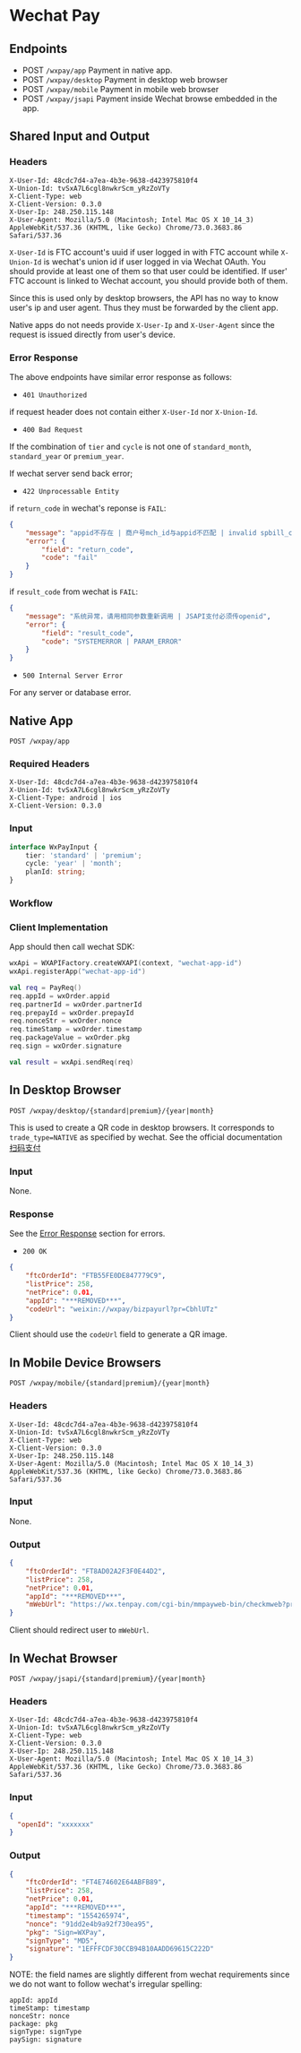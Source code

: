 # Wechat Pay

## Endpoints

* POST `/wxpay/app` Payment in native app.
* POST `/wxpay/desktop` Payment in desktop web browser
* POST `/wxpay/mobile` Payment in mobile web browser
* POST `/wxpay/jsapi` Payment inside Wechat browse embedded in the app.

## Shared Input and Output

### Headers

```
X-User-Id: 48cdc7d4-a7ea-4b3e-9638-d423975810f4
X-Union-Id: tvSxA7L6cgl8nwkrScm_yRzZoVTy
X-Client-Type: web
X-Client-Version: 0.3.0
X-User-Ip: 248.250.115.148
X-User-Agent: Mozilla/5.0 (Macintosh; Intel Mac OS X 10_14_3) AppleWebKit/537.36 (KHTML, like Gecko) Chrome/73.0.3683.86 Safari/537.36
```

`X-User-Id` is FTC account's uuid if user logged in with FTC account while `X-Union-Id` is wechat's union id if user logged in via Wechat OAuth. You should provide at least one of them so that user could be identified. If user' FTC account is linked to Wechat account, you should provide both of them.

Since this is used only by desktop browsers, the API has no way to know user's ip and user agent. Thus they must be forwarded by the client app.

Native apps do not needs provide `X-User-Ip` and `X-User-Agent` since the request is issued directly from user's device.

### Error Response

The above endpoints have similar error response as follows:

* `401 Unauthorized` 

if request header does not contain either `X-User-Id` nor `X-Union-Id`.

* `400 Bad Request`

If the combination of `tier` and `cycle` is not one of `standard_month`, `standard_year` or `premium_year`. 

If wechat server send back error;

* `422 Unprocessable Entity`

if `return_code` in wechat's reponse is `FAIL`:
```json
{
    "message": "appid不存在 | 商户号mch_id与appid不匹配 | invalid spbill_create_ip | spbill_create_ip参数长度有误",
    "error": {
        "field": "return_code",
        "code": "fail"
    }
}
```

if `result_code` from wechat is `FAIL`:
```json
{
    "message": "系统异常，请用相同参数重新调用 | JSAPI支付必须传openid",
    "error": {
        "field": "result_code",
        "code": "SYSTEMERROR | PARAM_ERROR"
    }
}
```

* `500 Internal Server Error` 

For any server or database error.

## Native App

```
POST /wxpay/app
```

### Required Headers

```
X-User-Id: 48cdc7d4-a7ea-4b3e-9638-d423975810f4
X-Union-Id: tvSxA7L6cgl8nwkrScm_yRzZoVTy
X-Client-Type: android | ios
X-Client-Version: 0.3.0
```

### Input

```typescript
interface WxPayInput {
    tier: 'standard' | 'premium';
    cycle: 'year' | 'month';
    planId: string;
}
```

### Workflow



### Client Implementation

App should then call wechat SDK:

```kotlin
wxApi = WXAPIFactory.createWXAPI(context, "wechat-app-id")
wxApi.registerApp("wechat-app-id")

val req = PayReq()
req.appId = wxOrder.appid
req.partnerId = wxOrder.partnerId
req.prepayId = wxOrder.prepayId
req.nonceStr = wxOrder.nonce
req.timeStamp = wxOrder.timestamp
req.packageValue = wxOrder.pkg
req.sign = wxOrder.signature

val result = wxApi.sendReq(req)
```

## In Desktop Browser

    POST /wxpay/desktop/{standard|premium}/{year|month}

This is used to create a QR code in desktop browsers. It corresponds to `trade_type=NATIVE` as specified by wechat. See the official documentation [扫码支付](https://pay.weixin.qq.com/wiki/doc/api/native.php?chapter=6_1)


### Input

None.

### Response

See the [Error Response](#error-response) section for errors.

* `200 OK`

```json
{
    "ftcOrderId": "FTB55FE0DE847779C9",
    "listPrice": 258,
    "netPrice": 0.01,
    "appId": "***REMOVED***",
    "codeUrl": "weixin://wxpay/bizpayurl?pr=CbhlUTz"
}
```

Client should use the `codeUrl` field to generate a QR image.

## In Mobile Device Browsers

    POST /wxpay/mobile/{standard|premium}/{year|month}

### Headers

```
X-User-Id: 48cdc7d4-a7ea-4b3e-9638-d423975810f4
X-Union-Id: tvSxA7L6cgl8nwkrScm_yRzZoVTy
X-Client-Type: web
X-Client-Version: 0.3.0
X-User-Ip: 248.250.115.148
X-User-Agent: Mozilla/5.0 (Macintosh; Intel Mac OS X 10_14_3) AppleWebKit/537.36 (KHTML, like Gecko) Chrome/73.0.3683.86 Safari/537.36
```

### Input

None.

### Output

```json
{
    "ftcOrderId": "FT8AD02A2F3F0E44D2",
    "listPrice": 258,
    "netPrice": 0.01,
    "appId": "***REMOVED***",
    "mWebUrl": "https://wx.tenpay.com/cgi-bin/mmpayweb-bin/checkmweb?prepay_id=wx031227207396425c62fb29a30807789694&package=865496058"
}
```

Client should redirect user to `mWebUrl`.

## In Wechat Browser

    POST /wxpay/jsapi/{standard|premium}/{year|month}

### Headers

```
X-User-Id: 48cdc7d4-a7ea-4b3e-9638-d423975810f4
X-Union-Id: tvSxA7L6cgl8nwkrScm_yRzZoVTy
X-Client-Type: web
X-Client-Version: 0.3.0
X-User-Ip: 248.250.115.148
X-User-Agent: Mozilla/5.0 (Macintosh; Intel Mac OS X 10_14_3) AppleWebKit/537.36 (KHTML, like Gecko) Chrome/73.0.3683.86 Safari/537.36
```
   
### Input

```json
{
  "openId": "xxxxxxx"
}
```

### Output

```json
{
    "ftcOrderId": "FT4E74602E64ABFB89",
    "listPrice": 258,
    "netPrice": 0.01,
    "appId": "***REMOVED***",
    "timestamp": "1554265974",
    "nonce": "91dd2e4b9a92f730ea95",
    "pkg": "Sign=WXPay",
    "signType": "MD5",
    "signature": "1EFFFCDF30CCB94B10AADD69615C222D"
}
```

NOTE: the field names are slightly different from wechat requirements since we do not want to follow wechat's irregular spelling:

```
appId: appId
timeStamp: timestamp
nonceStr: nonce
package: pkg
signType: signType
paySign: signature
```


